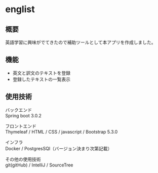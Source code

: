 # englist

## 概要
英語学習に興味がでてきたので補助ツールとして本アプリを作成しました。

## 機能
- 英文と訳文のテキストを登録
- 登録したテキストの一覧表示

## 使用技術
バックエンド<br>
Spring boot 3.0.2

フロントエンド<br>
Thymeleaf / HTML / CSS / javascript / Bootstrap 5.3.0

インフラ<br>
Docker / PostgresSQl（バージョン決まり次第記載）

その他の使用技術<br>
git(gitHub) / IntelliJ / SourceTree
